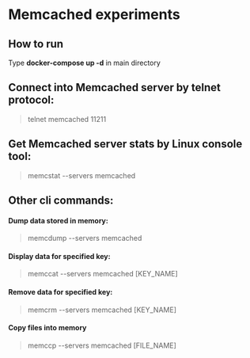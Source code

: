 # Memcached experiments

## How to run
Type **docker-compose up -d** in main directory

## Connect into Memcached server by telnet protocol:
> telnet memcached 11211

## Get Memcached server stats by Linux console tool:
> memcstat --servers memcached

## Other cli commands:

#### Dump data stored in memory:
> memcdump --servers memcached

#### Display data for specified key:
> memccat --servers memcached [KEY_NAME]

#### Remove data for specified key:
> memcrm --servers memcached [KEY_NAME]

#### Copy files into memory
> memccp --servers memcached [FILE_NAME]

